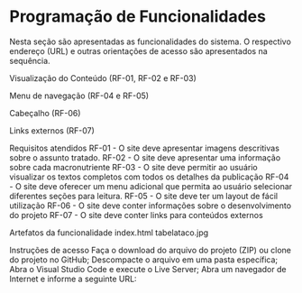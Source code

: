 # Programação de Funcionalidades

Nesta seção são apresentadas as funcionalidades do sistema. O respectivo endereço (URL) e outras orientações de acesso são apresentados na sequência.

Visualização do Conteúdo (RF-01, RF-02 e RF-03)



Menu de navegação (RF-04 e RF-05)

Cabeçalho (RF-06)



Links externos (RF-07)



Requisitos atendidos
RF-01 - O site deve apresentar imagens descritivas sobre o assunto tratado.
RF-02 - O site deve apresentar uma informação sobre cada macronutriente
RF-03 - O site deve permitir ao usuário visualizar os textos completos com todos os detalhes da publicação
RF-04 - O site deve oferecer um menu adicional que permita ao usuário selecionar diferentes seções para leitura.
RF-05 - O site deve ter um layout de fácil utilização
RF-06 - O site deve conter informações sobre o desenvolvimento do projeto
RF-07 - O site deve conter links para conteúdos externos 

Artefatos da funcionalidade
index.html
tabelataco.jpg

Instruções de acesso
Faça o download do arquivo do projeto (ZIP) ou clone do projeto no GitHub;
Descompacte o arquivo em uma pasta específica;
Abra o Visual Studio Code e execute o Live Server;
Abra um navegador de Internet e informe a seguinte URL: 


